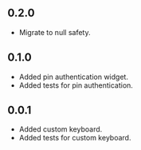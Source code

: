 ## 0.2.0

* Migrate to null safety.

## 0.1.0

* Added pin authentication widget.
* Added tests for pin authentication.

## 0.0.1

* Added custom keyboard.
* Added tests for custom keyboard.